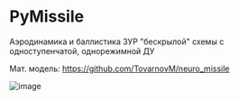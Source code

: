# PyMissile

Аэродинамика и баллистика ЗУР "бескрылой"  схемы с одноступенчатой, однорежимной ДУ

Мат. модель: https://github.com/TovarnovM/neuro_missile

![image](https://user-images.githubusercontent.com/70746078/117160609-ecee3d00-adc9-11eb-902c-43693d74443b.png)
